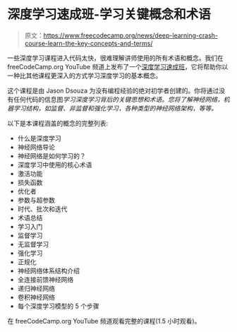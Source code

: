 # 深度学习速成班-学习关键概念和术语

> 原文：<https://www.freecodecamp.org/news/deep-learning-crash-course-learn-the-key-concepts-and-terms/>

一些深度学习课程进入代码太快，很难理解讲师使用的所有术语和概念。我们在 freeCodeCamp.org YouTube 频道上发布了一个[深度学习速成班](https://youtu.be/VyWAvY2CF9c)，它将帮助你以一种比其他课程更深入的方式学习深度学习的基本概念。

这个课程是由 Jason Dsouza 为没有编程经验的绝对初学者创建的。你将通过没有任何代码的信息图*学习深度学习背后的关键思想和术语。您将了解神经网络，机器学习结构，如监督、非监督和强化学习，各种类型的神经网络架构，等等。*

以下是本课程涵盖的概念的完整列表:

*   什么是深度学习
*   神经网络导论
*   神经网络是如何学习的？
*   深度学习中使用的核心术语
*   激活功能
*   损失函数
*   优化者
*   参数与超参数
*   时代、批次和迭代
*   术语总结
*   学习入门
*   监督学习
*   无监督学习
*   强化学习
*   正规化
*   神经网络体系结构介绍
*   全连接前馈神经网络
*   递归神经网络
*   卷积神经网络
*   每个深度学习模型的 5 个步骤

在 freeCodeCamp.org YouTube 频道观看完整的课程(1.5 小时观看)。